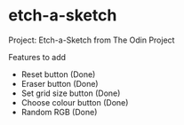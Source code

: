 # etch-a-sketch
Project: Etch-a-Sketch from The Odin Project


Features to add
- Reset button (Done)
- Eraser button (Done)
- Set grid size button (Done)
- Choose colour button (Done)
- Random RGB (Done)
